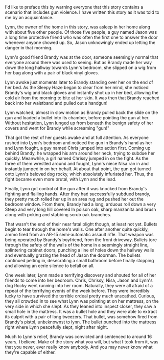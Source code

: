 I'd like to preface this by warning everyone that this story contains a scenario that includes gun violence. I have written this story as it was told to me by an acquaintance.

Lynn, the owner of the home in this story, was asleep in her home along with about five other people. Of those five people, a guy named Jason was a long time protective friend who was often the first one to answer the door whenever anyone showed up. So, Jason unknowingly ended up letting the danger in that morning.

Lynn's good friend Brandy was at the door, someone seemingly normal that everyone around there was used to seeing. But as Brandy made her way down the long hallway towards Lynn's bedroom, she slipped on a wig from her bag along with a pair of black vinyl gloves.

Lynn awoke just moments later to Brandy standing over her on the end of her bed. As the Sleepy Haze began to clear from her mind, she noticed Brandy's wig and black gloves and instantly shot up in her bed, allowing the cold air from the morning to bite at her skin. It was then that Brandy reached back into her waistband and pulled out a handgun!

Lynn watched, almost in slow motion as Brandy pulled back the slide on the gun and loaded a bullet into its chamber, before pointing the gun at her. Without hesitation, Lynn lunged up from beneath the benign safety of her covers and went for Brandy while screaming "gun!"

That got the rest of her guests awake and at full attention. As everyone rushed into Lynn's bedroom and noticed the gun in Brandy's hand as her and Lynn fought, a guy named Chris jumped into action first. Coming up behind Brandy, he wrapped his arm around her neck, trying to subdue her quickly. Meanwhile, a girl named Chrissy jumped in on the fight. As the three of them wrestled around and fought, Lynn's niece Nisa ran in and instantly jumped in on her behalf. At about that point, the gun got turned onto Lynn's beloved dog rocky, which absolutely infuriated her. Thus, the fight became even more brutal, with Lynn and the lead.

Finally, Lynn got control of the gun after it was knocked from Brandy's fighting and flailing hands. After they had successfully subdued brandy, they pretty much rolled her up in an area rug and pushed her out the bedroom window. From there, Brandy had a long, arduous roll down a very Steep and very long hill covered In poison oak, sharp manzanita and brush along with poking and stabbing scrub oak branches.

That wasn't the end of their near fatal plight though, at least not yet. Bullets begin to tear through the home's walls. One after another quite quickly, ammo fired from an AR-15 semi-automatic assault rifle. That weapon was being operated  by Brandy's boyfriend, from the front driveway. Bullets tore through the safety of the walls of the home in a seemingly straight line, splintering cabinet doors, punching a line of holes down the hallway walls and eventually grazing the head of Jason the doorman. The bullets continued pelting in, desecrating a small bathroom before finally stopping and allowing an eerie silence to befall on all.

One week later, Lynn made a terrifying discovery and shouted for all of her friends to come into her bedroom. Chris, Chrissy, Nisa, Jason and Lynn's dog Rocky went running into her room. Naturally, they were all afraid of a repeat of the terrifying events of the week before. They were incredibly lucky to have survived the terrible ordeal pretty much unscathed. Curious, they all crowded in to see what Lynn was pointing at on her mattress, on the very side in which she slept. As they leaned into inspect closer, they saw a small hole in the mattress. It was a bullet hole and they were able to extract its culprit with a pair of long tweezers. That bullet, was somehow fired from Brandy's pistol, unbeknownst to lynn. The bullet punched into the mattress right where Lynn peacefully slept, night after night.

Much to Lynn's relief, Brandy was convicted and sentenced to around 16 years, I believe. Make of the story what you will, but what I took from it, was that you never, ever really know anybody. And you may never know what they're capable of either.